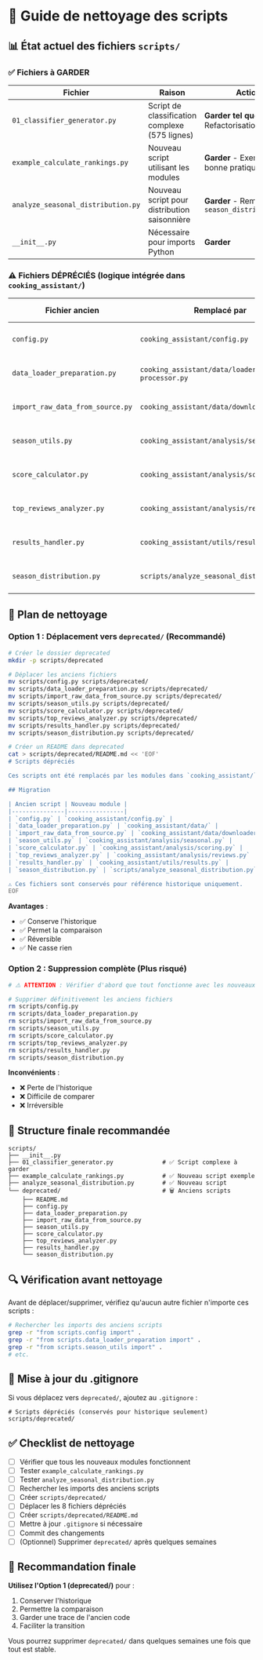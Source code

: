 # 🧹 Guide de nettoyage des scripts

## 📊 État actuel des fichiers `scripts/`

### ✅ **Fichiers à GARDER**

| Fichier | Raison | Action |
|---------|--------|--------|
| `01_classifier_generator.py` | Script de classification complexe (575 lignes) | **Garder tel quel** - Refactorisation future |
| `example_calculate_rankings.py` | Nouveau script utilisant les modules | **Garder** - Exemple de bonne pratique |
| `analyze_seasonal_distribution.py` | Nouveau script pour distribution saisonnière | **Garder** - Remplace `season_distribution.py` |
| `__init__.py` | Nécessaire pour imports Python | **Garder** |

### ⚠️ **Fichiers DÉPRÉCIÉS** (logique intégrée dans `cooking_assistant/`)

| Fichier ancien | Remplacé par | Action recommandée |
|----------------|--------------|-------------------|
| `config.py` | `cooking_assistant/config.py` | 🗑️ Déplacer vers `deprecated/` |
| `data_loader_preparation.py` | `cooking_assistant/data/loader.py` + `processor.py` | 🗑️ Déplacer vers `deprecated/` |
| `import_raw_data_from_source.py` | `cooking_assistant/data/downloader.py` | 🗑️ Déplacer vers `deprecated/` |
| `season_utils.py` | `cooking_assistant/analysis/seasonal.py` | 🗑️ Déplacer vers `deprecated/` |
| `score_calculator.py` | `cooking_assistant/analysis/scoring.py` | 🗑️ Déplacer vers `deprecated/` |
| `top_reviews_analyzer.py` | `cooking_assistant/analysis/reviews.py` | 🗑️ Déplacer vers `deprecated/` |
| `results_handler.py` | `cooking_assistant/utils/results.py` | 🗑️ Déplacer vers `deprecated/` |
| `season_distribution.py` | `scripts/analyze_seasonal_distribution.py` | 🗑️ Déplacer vers `deprecated/` |

## 🚀 Plan de nettoyage

### Option 1 : Déplacement vers `deprecated/` (Recommandé)

```bash
# Créer le dossier deprecated
mkdir -p scripts/deprecated

# Déplacer les anciens fichiers
mv scripts/config.py scripts/deprecated/
mv scripts/data_loader_preparation.py scripts/deprecated/
mv scripts/import_raw_data_from_source.py scripts/deprecated/
mv scripts/season_utils.py scripts/deprecated/
mv scripts/score_calculator.py scripts/deprecated/
mv scripts/top_reviews_analyzer.py scripts/deprecated/
mv scripts/results_handler.py scripts/deprecated/
mv scripts/season_distribution.py scripts/deprecated/

# Créer un README dans deprecated
cat > scripts/deprecated/README.md << 'EOF'
# Scripts dépréciés

Ces scripts ont été remplacés par les modules dans `cooking_assistant/`.

## Migration

| Ancien script | Nouveau module |
|---------------|----------------|
| `config.py` | `cooking_assistant/config.py` |
| `data_loader_preparation.py` | `cooking_assistant/data/` |
| `import_raw_data_from_source.py` | `cooking_assistant/data/downloader.py` |
| `season_utils.py` | `cooking_assistant/analysis/seasonal.py` |
| `score_calculator.py` | `cooking_assistant/analysis/scoring.py` |
| `top_reviews_analyzer.py` | `cooking_assistant/analysis/reviews.py` |
| `results_handler.py` | `cooking_assistant/utils/results.py` |
| `season_distribution.py` | `scripts/analyze_seasonal_distribution.py` |

⚠️ Ces fichiers sont conservés pour référence historique uniquement.
EOF
```

**Avantages** :
- ✅ Conserve l'historique
- ✅ Permet la comparaison
- ✅ Réversible
- ✅ Ne casse rien

### Option 2 : Suppression complète (Plus risqué)

```bash
# ⚠️ ATTENTION : Vérifier d'abord que tout fonctionne avec les nouveaux modules !

# Supprimer définitivement les anciens fichiers
rm scripts/config.py
rm scripts/data_loader_preparation.py
rm scripts/import_raw_data_from_source.py
rm scripts/season_utils.py
rm scripts/score_calculator.py
rm scripts/top_reviews_analyzer.py
rm scripts/results_handler.py
rm scripts/season_distribution.py
```

**Inconvénients** :
- ❌ Perte de l'historique
- ❌ Difficile de comparer
- ❌ Irréversible

## 📁 Structure finale recommandée

```
scripts/
├── __init__.py
├── 01_classifier_generator.py              # ✅ Script complexe à garder
├── example_calculate_rankings.py           # ✅ Nouveau script exemple
├── analyze_seasonal_distribution.py        # ✅ Nouveau script
└── deprecated/                             # 🗑️ Anciens scripts
    ├── README.md
    ├── config.py
    ├── data_loader_preparation.py
    ├── import_raw_data_from_source.py
    ├── season_utils.py
    ├── score_calculator.py
    ├── top_reviews_analyzer.py
    ├── results_handler.py
    └── season_distribution.py
```

## 🔍 Vérification avant nettoyage

Avant de déplacer/supprimer, vérifiez qu'aucun autre fichier n'importe ces scripts :

```bash
# Rechercher les imports des anciens scripts
grep -r "from scripts.config import" .
grep -r "from scripts.data_loader_preparation import" .
grep -r "from scripts.season_utils import" .
# etc.
```

## 📝 Mise à jour du .gitignore

Si vous déplacez vers `deprecated/`, ajoutez au `.gitignore` :

```
# Scripts dépréciés (conservés pour historique seulement)
scripts/deprecated/
```

## ✅ Checklist de nettoyage

- [ ] Vérifier que tous les nouveaux modules fonctionnent
- [ ] Tester `example_calculate_rankings.py`
- [ ] Tester `analyze_seasonal_distribution.py`
- [ ] Rechercher les imports des anciens scripts
- [ ] Créer `scripts/deprecated/`
- [ ] Déplacer les 8 fichiers dépréciés
- [ ] Créer `scripts/deprecated/README.md`
- [ ] Mettre à jour `.gitignore` si nécessaire
- [ ] Commit des changements
- [ ] (Optionnel) Supprimer `deprecated/` après quelques semaines

## 🎯 Recommandation finale

**Utilisez l'Option 1 (deprecated/)** pour :
1. Conserver l'historique
2. Permettre la comparaison
3. Garder une trace de l'ancien code
4. Faciliter la transition

Vous pourrez supprimer `deprecated/` dans quelques semaines une fois que tout est stable.
